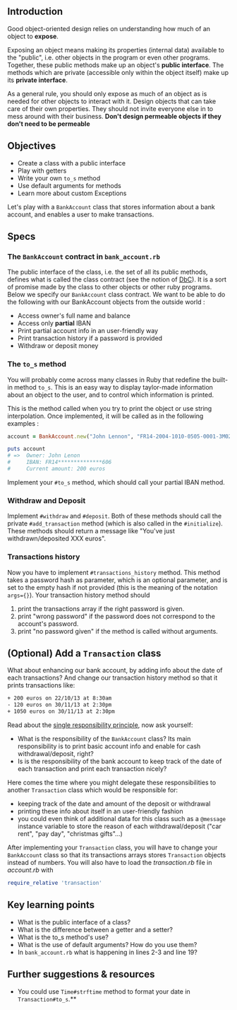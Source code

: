 ## Introduction

Good object-oriented design relies on understanding how much of an object to **expose**.

Exposing an object means making its properties (internal data) available to the "public", i.e. other objects in the program or even other programs. Together, these public methods make up an object's **public interface**. The methods which are private (accessible only within the object itself) make up its **private interface**.

As a general rule, you should only expose as much of an object as is needed for other objects to interact with it. Design objects that can take care of their own properties. They should not invite everyone else in to mess around with their business. **Don't design permeable objects if they don't need to be permeable**

## Objectives

- Create a class with a public interface
- Play with getters
- Write your own `to_s` method
- Use default arguments for methods
- Learn more about custom Exceptions

Let's play with a `BankAccount` class that stores information about a bank account, and enables a user to make transactions.

## Specs

### The `BankAccount` contract in `bank_account.rb`

The public interface of the class, i.e. the set of all its public methods, defines what is called the class contract (see the notion of [DbC](http://en.wikipedia.org/wiki/Design_by_contract)). It is a sort of promise made by the class to other objects or other ruby programs. Below we specify our `BankAccount` class contract. We want to be able to do the following with our BankAccount objects from the outside world :

* Access owner's full name and balance
* Access only **partial** IBAN
* Print partial account info in an user-friendly way
* Print transaction history if a password is provided
* Withdraw or deposit money


### The `to_s` method

You will probably come across many classes in Ruby that redefine the built-in method `to_s`. This is an easy way to display taylor-made information about an object to the user, and to control which information is printed.

This is the method called when you try to print the object or use string interpolation. Once implemented, it will be called as in the following examples :

```ruby
account = BankAccount.new("John Lennon", "FR14-2004-1010-0505-0001-3M02-606", 200, "yoko")

puts account
# =>  Owner: John Lenon
#     IBAN: FR14**************606
#     Current amount: 200 euros
```

Implement your `#to_s` method, which should call your partial IBAN method.

### Withdraw and Deposit

Implement `#withdraw` and `#deposit`. Both of these methods should call the private `#add_transaction` method (which is also called in the `#initialize`). These methods should return a message like "You've just withdrawn/deposited XXX euros".

### Transactions history

Now you have to implement  `#transactions_history` method. This method takes a password hash as parameter, which is an optional parameter, and is set to the empty hash if not provided (this is the meaning of the notation `args={}`). Your transaction history method should

1. print the transactions array if the right password is given.
2. print "wrong password" if the password does not correspond to the account's password.
3. print "no password given" if the method is called without arguments.

## (Optional) Add a `Transaction` class

What about enhancing our bank account, by adding info about the date of each transactions? And change our transaction history method so that it prints transactions like:

```bash
+ 200 euros on 22/10/13 at 8:30am
- 120 euros on 30/11/13 at 2:30pm
+ 1050 euros on 30/11/13 at 2:30pm
```

Read about the [single responsibility principle](http://en.wikipedia.org/wiki/Single_responsibility_principle), now ask yourself:
- What is the responsibility of the `BankAccount` class? Its main responsibility is to print basic account info and enable for cash withdrawal/deposit, right?
- Is is the responsibility of the bank account to keep track of the date of each transaction and print each transaction nicely?

Here comes the time where you might delegate these responsibilities to another `Transaction` class which would be responsible for:
- keeping track of the date and amount of the deposit or withdrawal
- printing these info about itself in an user-friendly fashion
- you could even think of additional data for this class such as a `@message` instance variable to store the reason of each withdrawal/deposit ("car rent", "pay day", "christmas gifts"...)

After implementing your `Transaction` class, you will have to change your `BankAccount` class so that its transactions arrays stores `Transaction` objects instead of numbers. You will also have to load the *transaction.rb* file in *account.rb* with

```ruby
require_relative 'transaction'
```

## Key learning points

- What is the public interface of a class?
- What is the difference between a getter and a setter?
- What is the to_s method's use?
- What is the use of default arguments? How do you use them?
- In `bank_account.rb` what is happening in lines 2-3 and line 19?

## Further suggestions & resources

- You could use `Time#strftime` method to format your date in `Transaction#to_s`.**
